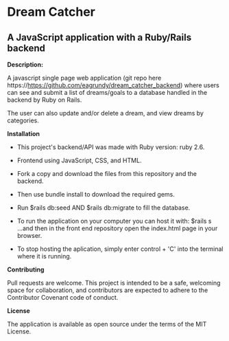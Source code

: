 # Dream Catcher
## A JavaScript application with a Ruby/Rails backend

**Description:**

A javascript single page web application (git repo here https://https://github.com/eagrundy/dream_catcher_backend) where users can see and submit a list of dreams/goals to a database handled in the backend by Ruby on Rails.

The user can also update and/or delete a dream, and view dreams by categories.

**Installation**

* This project's backend/API was made with Ruby version: ruby 2.6.
* Frontend using JavaScript, CSS, and HTML.
* Fork a copy and download the files from this repository and the backend.
* Then use bundle install to download the required gems.
* Run $rails db:seed AND $rails db:migrate to fill the database.
* To run the application on your computer you can host it with: 
    $rails s 
...and then in the front end repository open the index.html page in your browser.

* To stop hosting the aplication, simply enter control + 'C' into the terminal where it is running.

**Contributing**

Pull requests are welcome. This project is intended to be a safe, welcoming space for collaboration, and contributors are expected to adhere to the Contributor Covenant code of conduct.

**License**

The application is available as open source under the terms of the MIT License.